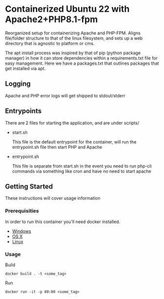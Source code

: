 # Containerized Ubuntu 22 with Apache2+PHP8.1-fpm

Reorganized setup for containerizing Apache and PHP-FPM. Aligns file/folder structure to that of the linux filesystem, and
sets up a web directory that is agnostic to platform or cms. 

The apt install process was inspired by that of pip (python package manager) in how it can store dependencies within a
requirements.txt file for easy management. Here we have a packages.txt that outlines packages that get installed 
via apt.

## Logging

Apache and PHP error logs will get shipped to stdout/stderr

## Entrypoints

There are 2 files for starting the application, and are under scripts/

- start.sh

	This file is the default entrypoint for the container, will run the entrypoint.sh file then start PHP and Apache

- entrypoint.sh

	This file is separate from start.sh in the event you need to run php-cli commands via something like cron and have no need
to start apache


## Getting Started

These instructions will cover usage information

### Prerequisities

In order to run this container you'll need docker installed.

- [Windows](https://docs.docker.com/windows/started)
- [OS X](https://docs.docker.com/mac/started/)
- [Linux](https://docs.docker.com/linux/started/)

### Usage

Build

```shell
docker build . -t <some_tag>
```

Run

```shell
docker run -it -p 80:80 <some_tag>
```

